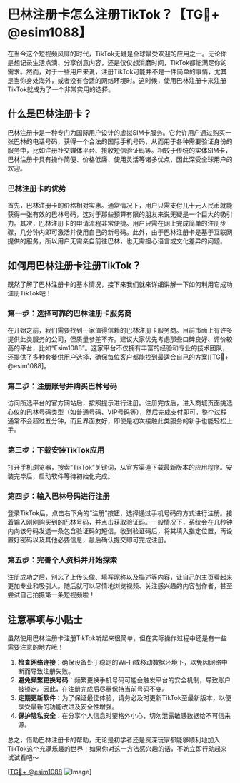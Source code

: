 # 巴林注册卡怎么注册TikTok？【TG💪+ @esim1088】

在当今这个短视频风靡的时代，TikTok无疑是全球最受欢迎的应用之一。无论你是想记录生活点滴、分享创意内容，还是仅仅想消磨时间，TikTok都能满足你的需求。然而，对于一些用户来说，注册TikTok可能并不是一件简单的事情，尤其是当你身处海外，或者没有合适的网络环境时。这时候，使用巴林注册卡来注册TikTok就成为了一个非常实用的选择。

## 什么是巴林注册卡？

巴林注册卡是一种专门为国际用户设计的虚拟SIM卡服务。它允许用户通过购买一张巴林的电话号码，获得一个合法的国际手机号码，从而用于各种需要验证身份的服务中，比如注册社交媒体平台、接收短信验证码等。相较于传统的实体SIM卡，巴林注册卡具有操作简便、价格低廉、使用灵活等诸多优点，因此深受全球用户的欢迎。

### 巴林注册卡的优势

首先，巴林注册卡的价格相对实惠。通常情况下，用户只需支付几十元人民币就能获得一张有效的巴林号码，这对于那些预算有限的朋友来说无疑是一个巨大的吸引力。其次，巴林注册卡的申请流程非常便捷。用户只需在网上完成简单的注册步骤，几分钟内即可激活并使用自己的新号码。此外，由于巴林注册卡是基于互联网提供的服务，所以用户无需亲自前往巴林，也无需担心语言或文化差异的问题。

## 如何用巴林注册卡注册TikTok？

既然了解了巴林注册卡的基本情况，接下来我们就来详细讲解一下如何利用它成功注册TikTok吧！

### 第一步：选择可靠的巴林注册卡服务商

在开始之前，我们需要找到一家值得信赖的巴林注册卡服务商。目前市面上有许多提供此类服务的公司，但质量参差不齐。建议大家优先考虑那些口碑良好、评价较高的平台，比如“Esim1088”。这家平台不仅拥有丰富的经验和专业的技术团队，还提供了多种套餐供用户选择，确保每位客户都能找到最适合自己的方案[[TG💪+ @esim1088]。

### 第二步：注册账号并购买巴林号码

访问所选平台的官方网站后，按照提示进行注册。注册完成后，进入商城页面挑选心仪的巴林号码类型（如普通号码、VIP号码等），然后完成支付即可。整个过程通常不会超过五分钟，而且界面友好，即使是初次接触此类服务的新手也能轻松上手。

### 第三步：下载安装TikTok应用

打开手机浏览器，搜索“TikTok”关键词，从官方渠道下载最新版本的应用程序。安装完毕后，启动软件等待初始化完成。

### 第四步：输入巴林号码进行注册

登录TikTok后，点击右下角的“注册”按钮，选择通过手机号码的方式进行注册。接着输入刚刚购买到的巴林号码，并点击获取验证码。一般情况下，系统会在几秒钟内向该号码发送一条包含验证码的短信。收到验证码后，将其填入指定位置，再设置好密码以及其他必要信息，最后确认提交即可完成注册。

### 第五步：完善个人资料并开始探索

注册成功之后，别忘了上传头像、填写昵称以及描述等内容，让自己的主页看起来更加专业和吸引人。随后就可以尽情地浏览视频、关注感兴趣的内容创作者，甚至尝试自己拍摄第一条短视频啦！

## 注意事项与小贴士

虽然使用巴林注册卡注册TikTok听起来很简单，但在实际操作过程中还是有一些需要注意的地方哦！

1. **检查网络连接**：确保设备处于稳定的Wi-Fi或移动数据环境下，以免因网络中断而导致注册失败。
2. **避免频繁更换号码**：频繁更换手机号码可能会触发平台的安全机制，导致账户被锁定。因此，在注册完成后尽量保持当前号码不变。
3. **定期更新软件**：为了保证最佳体验，请务必及时更新TikTok至最新版本，以便享受最新的功能改进及安全性增强。
4. **保护隐私安全**：在分享个人信息时要格外小心，切勿泄露敏感数据给不可信来源。

总之，借助巴林注册卡的帮助，无论是初学者还是资深玩家都能够顺利地加入TikTok这个充满乐趣的世界！如果你对这一方法感兴趣的话，不妨立即行动起来试试看吧～

[[TG💪+ @esim1088](https://t.me/s/esim1088) ![Image](https://i.postimg.cc/4NQfJmqS/Snipaste-2025-05-13-00-14-12.png)]